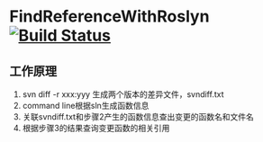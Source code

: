 # FindReferenceWithRoslyn[![Build Status](https://travis-ci.org/nicebug/FindReferenceWithRoslyn.svg?branch=master)](https://travis-ci.org/nicebug/FindReferenceWithRoslyn)
## 工作原理
1. svn diff -r xxx:yyy 生成两个版本的差异文件，svndiff.txt
2. command line根据sln生成函数信息
3. 关联svndiff.txt和步骤2产生的函数信息查出变更的函数名和文件名
4. 根据步骤3的结果查询变更函数的相关引用
